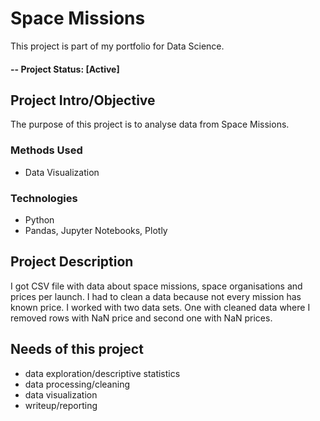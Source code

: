 # Space Missions
This project is part of my portfolio for Data Science.

#### -- Project Status: [Active]

## Project Intro/Objective
The purpose of this project is to analyse data from Space Missions.

### Methods Used
* Data Visualization

### Technologies
* Python
* Pandas, Jupyter Notebooks, Plotly

## Project Description
I got CSV file with data about space missions, space organisations and prices per launch. I had to clean a data because not every mission has known price. I worked with two data sets. One with cleaned data where I removed rows with NaN price and second one with NaN prices.

## Needs of this project

- data exploration/descriptive statistics
- data processing/cleaning
- data visualization
- writeup/reporting
